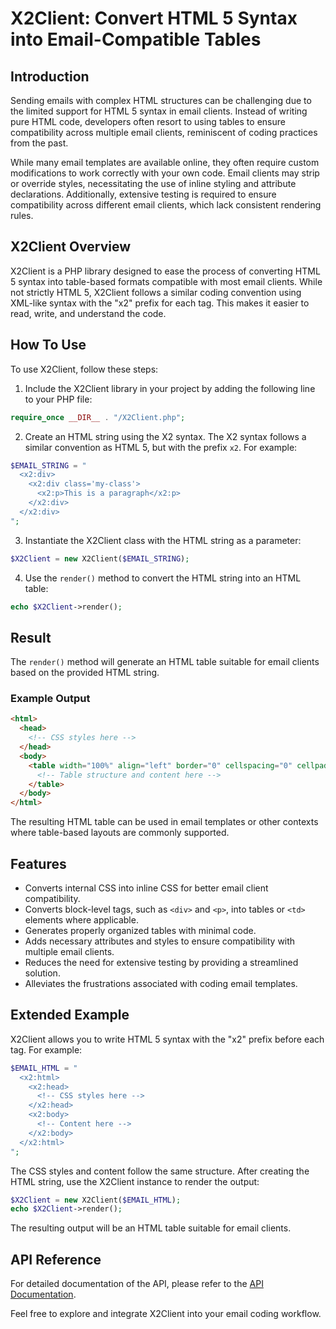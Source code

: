 # X2Client: Convert HTML 5 Syntax into Email-Compatible Tables

## Introduction

Sending emails with complex HTML structures can be challenging due to the limited support for HTML 5 syntax in email clients. Instead of writing pure HTML code, developers often resort to using tables to ensure compatibility across multiple email clients, reminiscent of coding practices from the past.

While many email templates are available online, they often require custom modifications to work correctly with your own code. Email clients may strip or override styles, necessitating the use of inline styling and attribute declarations. Additionally, extensive testing is required to ensure compatibility across different email clients, which lack consistent rendering rules.

## X2Client Overview

X2Client is a PHP library designed to ease the process of converting HTML 5 syntax into table-based formats compatible with most email clients. While not strictly HTML 5, X2Client follows a similar coding convention using XML-like syntax with the "x2" prefix for each tag. This makes it easier to read, write, and understand the code.

## How To Use

To use X2Client, follow these steps:

1. Include the X2Client library in your project by adding the following line to your PHP file:

```php
require_once __DIR__ . "/X2Client.php";
```

2. Create an HTML string using the X2 syntax. The X2 syntax follows a similar convention as HTML 5, but with the prefix `x2`. For example:

```php
$EMAIL_STRING = "
  <x2:div>
    <x2:div class='my-class'>
      <x2:p>This is a paragraph</x2:p>
    </x2:div>
  </x2:div>
";
```

3. Instantiate the X2Client class with the HTML string as a parameter:

```php
$X2Client = new X2Client($EMAIL_STRING);
```

4. Use the `render()` method to convert the HTML string into an HTML table:

```php
echo $X2Client->render();
```

## Result

The `render()` method will generate an HTML table suitable for email clients based on the provided HTML string.

### Example Output

```html
<html>
  <head>
    <!-- CSS styles here -->
  </head>
  <body>
    <table width="100%" align="left" border="0" cellspacing="0" cellpadding="0" style="max-width: 100%; table-layout: fixed; word-break: break-word;">
      <!-- Table structure and content here -->
    </table>
  </body>
</html>
```

The resulting HTML table can be used in email templates or other contexts where table-based layouts are commonly supported.

## Features

- Converts internal CSS into inline CSS for better email client compatibility.
- Converts block-level tags, such as `<div>` and `<p>`, into tables or `<td>` elements where applicable.
- Generates properly organized tables with minimal code.
- Adds necessary attributes and styles to ensure compatibility with multiple email clients.
- Reduces the need for extensive testing by providing a streamlined solution.
- Alleviates the frustrations associated with coding email templates.

## Extended Example

X2Client allows you to write HTML 5 syntax with the "x2" prefix before each tag. For example:

```php
$EMAIL_HTML = "
  <x2:html>
    <x2:head>
      <!-- CSS styles here -->
    </x2:head>
    <x2:body>
      <!-- Content here -->
    </x2:body>
  </x2:html>
";
```

The CSS styles and content follow the same structure. After creating the HTML string, use the X2Client instance to render the output:

```php
$X2Client = new X2Client($EMAIL_HTML);
echo $X2Client->render();
```

The resulting output will be an HTML table suitable for email clients.

## API Reference

For detailed documentation of the API, please refer to the [API Documentation](https://ucscode.me/?p=1).

Feel free to explore and integrate X2Client into your email coding workflow.
